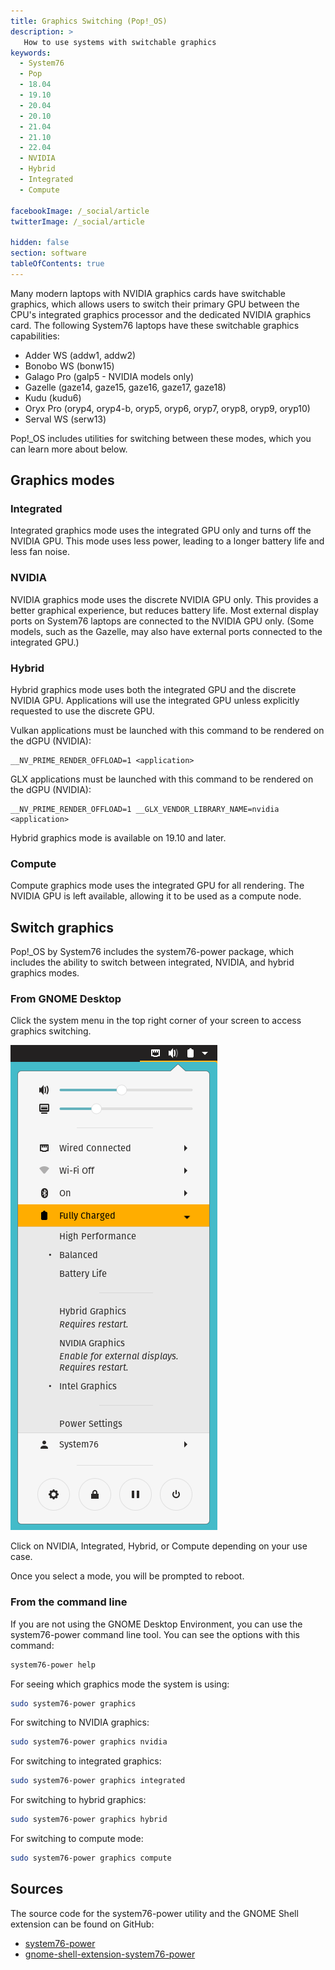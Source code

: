 ```yaml
---
title: Graphics Switching (Pop!_OS)
description: >
   How to use systems with switchable graphics
keywords:
  - System76
  - Pop
  - 18.04
  - 19.10
  - 20.04
  - 20.10
  - 21.04
  - 21.10
  - 22.04
  - NVIDIA
  - Hybrid
  - Integrated
  - Compute

facebookImage: /_social/article
twitterImage: /_social/article

hidden: false
section: software
tableOfContents: true
---
```


Many modern laptops with NVIDIA graphics cards have switchable graphics, which allows users to switch their primary GPU between the CPU's integrated graphics processor and the dedicated NVIDIA graphics card.
The following System76 laptops have these switchable graphics capabilities:

- Adder WS (addw1, addw2)
- Bonobo WS (bonw15)
- Galago Pro (galp5 - NVIDIA models only)
- Gazelle (gaze14, gaze15, gaze16, gaze17, gaze18)
- Kudu (kudu6)
- Oryx Pro (oryp4, oryp4-b, oryp5, oryp6, oryp7, oryp8, oryp9, oryp10)
- Serval WS (serw13)

Pop!\_OS includes utilities for switching between these modes, which you can learn more about below.

## Graphics modes

### Integrated

Integrated graphics mode uses the integrated GPU only and turns off the NVIDIA
GPU. This mode uses less power, leading to a longer battery life and less fan
noise.

### NVIDIA

NVIDIA graphics mode uses the discrete NVIDIA GPU only. This provides a better
graphical experience, but reduces battery life. Most external display ports on
System76 laptops are connected to the NVIDIA GPU only. (Some models, such as the
Gazelle, may also have external ports connected to the integrated GPU.)

### Hybrid

Hybrid graphics mode uses both the integrated GPU and the discrete NVIDIA GPU.
Applications will use the integrated GPU unless explicitly requested to use the
discrete GPU.

Vulkan applications must be launched with this command to be rendered on the dGPU (NVIDIA):

```
__NV_PRIME_RENDER_OFFLOAD=1 <application>
```

GLX applications must be launched with this command to be rendered on the dGPU (NVIDIA):

```
__NV_PRIME_RENDER_OFFLOAD=1 __GLX_VENDOR_LIBRARY_NAME=nvidia <application>
```

Hybrid graphics mode is available on 19.10 and later.

### Compute

Compute graphics mode uses the integrated GPU for all rendering. The NVIDIA
GPU is left available, allowing it to be used as a compute node.

## Switch graphics

Pop!_OS by System76 includes the system76-power package, which includes the
ability to switch between integrated, NVIDIA, and hybrid graphics modes.

### From GNOME Desktop

Click the system menu in the top right corner of your screen to access graphics
switching.

![Graphics](/images/graphics-switch-pop/system-menu.png)

Click on NVIDIA, Integrated, Hybrid, or Compute depending on your use case.

Once you select a mode, you will be prompted to reboot.

### From the command line

If you are not using the GNOME Desktop Environment, you can use the system76-power
command line tool. You can see the options with this command:

```bash
system76-power help
```

For seeing which graphics mode the system is using:

```bash
sudo system76-power graphics
```

For switching to NVIDIA graphics:

```bash
sudo system76-power graphics nvidia
```

For switching to integrated graphics:

```bash
sudo system76-power graphics integrated
```

For switching to hybrid graphics:

```bash
sudo system76-power graphics hybrid
```

For switching to compute mode:

```bash
sudo system76-power graphics compute
```

## Sources

The source code for the system76-power utility and the GNOME Shell extension can be found on GitHub:

- [system76-power](https://github.com/pop-os/system76-power)
- [gnome-shell-extension-system76-power](https://github.com/pop-os/gnome-shell-extension-system76-power)
